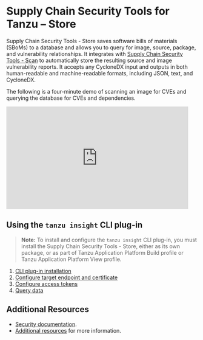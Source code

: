 # Supply Chain Security Tools for Tanzu – Store

Supply Chain Security Tools - Store saves software bills of materials (SBoMs) to a database and allows you to query for image, source, package, and vulnerability relationships.  It integrates with [Supply Chain Security Tools - Scan](../scst-scan/overview.md) to automatically store the resulting source and image vulnerability reports. It accepts any CycloneDX input and outputs in both human-readable and machine-readable formats, including JSON, text, and CycloneDX.


The following is a four-minute demo of scanning an image for CVEs and querying the database for CVEs and dependencies.

<iframe width="480" height="270"
src="https://www.youtube.com/embed/UoWSsJBjFgc"
frameborder="0" allow="autoplay; encrypted-media" allowfullscreen
alt="A demonstration of the features. First ingesting a bill of materials file. Then investigating vulnerabilities of different images."></iframe>

## Using the `tanzu insight` CLI plug-in

>**Note:** To install and configure the `tanzu insight` CLI plug-in, you must install the Supply Chain Security Tools - Store, either as its own package, or as part of Tanzu Application Platform Build profile or Tanzu Application Platform View profile.

1. [CLI plug-in installation](cli_installation.md)
1. [Configure target endpoint and certificate](using_encryption_and_connection.md)
1. [Configure access tokens](create_service_account_access_token.md)
1. [Query data](query_data.md)

## Additional Resources

* <a id='security'></a>[Security documentation](security.md).
* [Additional resources](additional.md) for more information.
